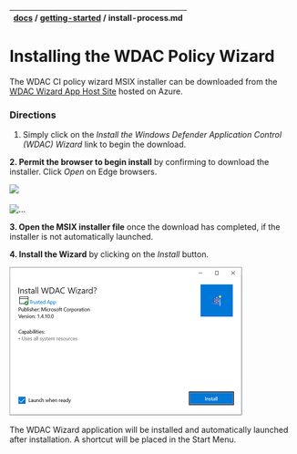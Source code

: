 | [docs](..)  / [getting-started](.) / install-process.md
|:---|

# Installing the WDAC Policy Wizard

The WDAC CI policy wizard MSIX installer can be downloaded from the [WDAC Wizard App Host Site](https://wdac-wizard-appinstaller.azurewebsites.net) hosted on Azure. 

### Directions

1. Simply click on the _Install the Windows Defender Application Control (WDAC) Wizard_ link to begin the download. 

**2. Permit the browser to begin install** by confirming to download the installer. Click _Open_ on Edge browsers. 

<img align="center"><img src="https://github.com/MicrosoftDocs/WDAC-Toolkit/blob/master/WDAC-Policy-Wizard/docs/imgs/download-instructions-1.png"/></div>

<img align="center" src="https://github.com/MicrosoftDocs/WDAC-Toolkit/blob/master/WDAC-Policy-Wizard/docs/imgs/download-instructions-1.png" alt="...">

**3. Open the MSIX installer file** once the download has completed, if the installer is not automatically launched. 

**4. Install the Wizard** by clicking on the _Install_ button. 

![](../imgs/download-instructions-2.png)


The WDAC Wizard application will be installed and automatically launched after installation. A shortcut will be placed in the Start Menu. 
